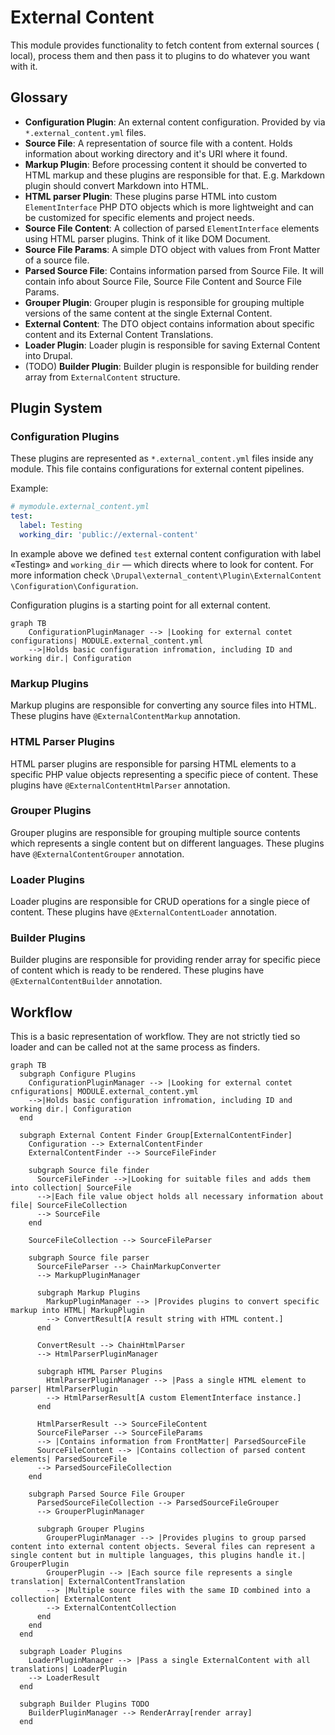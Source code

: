 # External Content

This module provides functionality to fetch content from external sources (
local), process them and then pass it to plugins to do whatever you want with
it.

## Glossary

- **Configuration Plugin**: An external content configuration. Provided by
  via `*.external_content.yml` files.
- **Source File**: A representation of source file with a content. Holds
  information about working directory and it's URI where it found.
- **Markup Plugin**: Before processing content it should be converted to
  HTML markup and these plugins are responsible for that. E.g. Markdown
  plugin should convert Markdown into HTML.
- **HTML parser Plugin**: These plugins parse HTML into custom
  `ElementInterface` PHP DTO objects which is more lightweight and can be
  customized for specific elements and project needs.
- **Source File Content**: A collection of parsed `ElementInterface`
  elements using HTML parser plugins. Think of it like DOM Document.
- **Source File Params**: A simple DTO object with values from Front Matter
  of a source file.
- **Parsed Source File**: Contains information parsed from Source File. It
  will contain info about Source File, Source File Content and Source File
  Params.
- **Grouper Plugin**: Grouper plugin is responsible for grouping multiple
  versions of the same content at the single External Content.
- **External Content**: The DTO object contains information about
  specific content and its External Content Translations.
- **Loader Plugin**: Loader plugin is responsible for saving External
  Content into Drupal.
- (TODO) **Builder Plugin**: Builder plugin is responsible for building
  render array from `ExternalContent` structure.

## Plugin System

### Configuration Plugins

These plugins are represented as `*.external_content.yml` files inside any
module. This file contains configurations for external content pipelines.

Example:

```yaml
# mymodule.external_content.yml
test:
  label: Testing
  working_dir: 'public://external-content'
```

In example above we defined `test` external content configuration with label
«Testing» and `working_dir` — which directs where to look for content. For
more information check `\Drupal\external_content\Plugin\ExternalContent
\Configuration\Configuration`.

Configuration plugins is a starting point for all external content.

```mermaid
graph TB
    ConfigurationPluginManager --> |Looking for external contet configurations| MODULE.external_content.yml
    -->|Holds basic configuration infromation, including ID and working dir.| Configuration
```

### Markup Plugins

Markup plugins are responsible for converting any source files into HTML.
These plugins have `@ExternalContentMarkup` annotation.

### HTML Parser Plugins

HTML parser plugins are responsible for parsing HTML elements to a specific
PHP value objects representing a specific piece of content. These plugins
have `@ExternalContentHtmlParser` annotation.

### Grouper Plugins

Grouper plugins are responsible for grouping multiple source contents which
represents a single content but on different languages. These plugins have
`@ExternalContentGrouper` annotation.

### Loader Plugins

Loader plugins are responsible for CRUD operations for a single piece of
content. These plugins have `@ExternalContentLoader` annotation.

### Builder Plugins

Builder plugins are responsible for providing render array for specific piece
of content which is ready to be rendered. These plugins have
`@ExternalContentBuilder` annotation.

## Workflow

This is a basic representation of workflow. They are not strictly tied so
loader and can be called not at the same process as finders.

```mermaid
graph TB
  subgraph Configure Plugins
    ConfigurationPluginManager --> |Looking for external contet cnfigurations| MODULE.external_content.yml
    -->|Holds basic configuration infromation, including ID and working dir.| Configuration
  end

  subgraph External Content Finder Group[ExternalContentFinder]
    Configuration --> ExternalContentFinder
    ExternalContentFinder --> SourceFileFinder

    subgraph Source file finder
      SourceFileFinder -->|Looking for suitable files and adds them into collection| SourceFile
      -->|Each file value object holds all necessary information about file| SourceFileCollection
      --> SourceFile
    end

    SourceFileCollection --> SourceFileParser

    subgraph Source file parser
      SourceFileParser --> ChainMarkupConverter
      --> MarkupPluginManager

      subgraph Markup Plugins
        MarkupPluginManager --> |Provides plugins to convert specific markup into HTML| MarkupPlugin
        --> ConvertResult[A result string with HTML content.]
      end

      ConvertResult --> ChainHtmlParser
      --> HtmlParserPluginManager

      subgraph HTML Parser Plugins
        HtmlParserPluginManager --> |Pass a single HTML element to parser| HtmlParserPlugin
        --> HtmlParserResult[A custom ElementInterface instance.]
      end

      HtmlParserResult --> SourceFileContent
      SourceFileParser --> SourceFileParams
      --> |Contains information from FrontMatter| ParsedSourceFile
      SourceFileContent --> |Contains collection of parsed content elements| ParsedSourceFile
      --> ParsedSourceFileCollection
    end

    subgraph Parsed Source File Grouper
      ParsedSourceFileCollection --> ParsedSourceFileGrouper
      --> GrouperPluginManager

      subgraph Grouper Plugins
        GrouperPluginManager --> |Provides plugins to group parsed content into external content objects. Several files can represent a single content but in multiple languages, this plugins handle it.| GrouperPlugin
        GrouperPlugin --> |Each source file represents a single translation| ExternalContentTranslation
        --> |Multiple source files with the same ID combined into a collection| ExternalContent
        --> ExternalContentCollection
      end
    end
  end

  subgraph Loader Plugins
    LoaderPluginManager --> |Pass a single ExternalContent with all translations| LoaderPlugin
    --> LoaderResult
  end

  subgraph Builder Plugins TODO
    BuilderPluginManager --> RenderArray[render array]
  end
```
